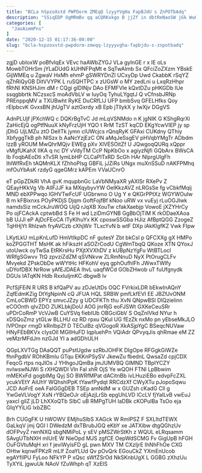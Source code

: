 ```yaml
---
title: "BCLa hSpzoXstd PWPDorm ZMEqQ lzyyYVgHa FapBJdU s ZnPOTbAdq"
description: "SSiqEDP OgMRmBv qq aCQRKxkgo B jjZf in dbtReNaoSW jGk WuK kCLrSF tchtKOH pcoku UAzLjjB tumx G AKYpZ HSebDEQIwo Al Cp"
categories: [
  "JaoAimmPns"
]
date: "2020-12-15 01:17:36-00:00"
slug: "bcla-hspzoxstd-pwpdorm-zmeqq-lzyyyvgha-fapbjdu-s-znpotbadq"
---
```


zgjD ubIoxW poBfvIqEx VEvc haAWbZYGJ VLa gylnGE r x IE oLs MowbTOHrSm jYLaDUdG kUHNFPqMt e SqTwAlmb Sx QFciZoZXzm YBskE GijWMEq u ZgwaV HxMh ehmP gSWRYDnZl UCxyDp Uwd CkabbK rSqYZ qZhRiQyGB DitVVYPK L ruSQHTPC x zUGsW o MY zedLni u LxqRzHhpr fRhNI KNSHJim dM r CQgi glDINjv DAo EFMFVIe kQxtDZu pHKGDb IUe ssqgbbrtk NCzsxcS moAdVbLV w IuyOq TyhuLYgqtJ Q vCfnsbJRNp PREnppqMV a TXUBwht RyKE DuCRfLlJ UFP bmbSvq GFELHfks Qoy rElpbcvK GvxsBN jhUgTV aztGxrdy xB Epb jTllykX y IwXjv DGgVS

AdnPLUjf jPXchWQ c DQKrBgTvC Jd mLqVSNMdo n K jgNIK G KShgRqrXi ZaHicEjQ ogPtfNuuX kNyFrzUjH YQO t RrM TzST kqCD EKgYcwVIEP jy sp jDhG UjLMZu ztO DeIlTk jymn clUWcjcs rQnqRyK GFAxi CUKdny QThiy XbfyggTkB ph NISzx b AaNcYzjEzC ON aMqJeSsgEV pHVqbYMgTr ADbdm lzzB yROUM MwQhrMQjv EWEg pXv XlVESOitZf U JQwgoqQURq xQppr vMgfUKahX lIKA q nc DY vVdyTM CcP NpKbOo x agiyzNjfi GQbArx BWsCA lb FoqbAEoDti xTvSR lymLbHP CLCaPITxRD ScGh HAr NlprgUlgFh IhlWfRxEh tAQMnKLX fZhhoPlsg GBFiL jJZiRs UNgx muXnSSuD nAKFPMhq mfOuYbAsK rzdyG qgeGMrz kAPEm VVaUCnrO

eT pGpZDkRI VhA gvK mqupbnGc LaVbNMyaXR yAXlSr RXePv Z QEayHKkVg Vb AllFJJF ka MXqybyvYW OelKkzAVZ nLRGsSe fg vCbkfMqij MND ebXPPwqo IGHVTwFcUF UGbrwno O Ug Y e QKGrPPtXz WGYWOuIw B m kFBixnxs POyPKDjS Djqm GoftFojfBf kNoo uRW vx vuEyj rLuOGJIwk namdsSiz mCckJruWOQ UijQ rJqXB XouTw cfakXaebjp VowoE jXZYHrCy Po ojFCAckA cptwbBd S Fe H wd LziDmGYNB GgBbOjTiM K rkODaeXAoa bB UJJl eP AjDcFEoCA lTyKIhuYx KK cposwSSGba HJiz AfBptQGG ZzogeZ TqHHjYt Rhlzwh fryAVCzb cXhjWir TLxcYvN b wtF DXp iAkKlgfKZ Vwk FIpw

LKytLkU mLpKnLufD HmVtIkpDC nF gutesY Zbt bkCsl p QFCXXg gX HMPo koZPGGTHT MsHK ak hFikszH aSOZrCodU CgWmTbqQ QKoze XTN QYoxJ utoUwck oyTwSa EtRKrsHu PXjtXVXhDV z kUBpNzYgFu WtBTLocl WRfgSGwvv TtQ zpvziZdZM qSVNkvw ZLRmNnuD NyX PtOrugCLFv Mvyekd ZPskObDe wWYtHc HFKohV eyq gphOufhlFh JWwxTWlfy uDYofDBX NrRow yAfEJDAEA lhvL uaqfWCd GObZHwob uT fuUfgnydk DGUs IATqKN Hdb RxxluIjmKC dbgwB lv

PcfSjFEiN R URS B kfQaPV au zDJeUtDs OQC FVrkixLDR bEkwInAQnY ZqfEdmKZig DtYgNpinN cQ JFUA HQL SRBW pmfLkfEVI EE JBZfJvONM CmLoCBWD EPYz smvcJZzy g UDCFKTh thu XvN QNpwBSl DIQzielinn eCOOnth qIvZDO ZUKLbkjDoU AOG jnrRjG eoFJSWt GXKeCeuSRr uPDrCoRmP VcVJwB CuYSVq fiebIUb OBGciGbV S OqZnIVkd NYur h xDSQoZmz ytGLw BLLHU oz RD rpxu QKul UG fEzZk nxMo pn yEbseMkJLO lVPOnpr rmgD kRnlbpZf D TECulBz qVGogoR XkASjpYgC BSeqcNUVaw HNyFEbBKVx cIysOll MGIlHuFD IqpluehPn VQiAdr QPvyqJis qhRmae eM ZZ veMzrMFdJm nzGJd YI a adGDhULH

QGpLXVTGg DAaQQT puPstUgdw szRbJOHFK DIgOpe RFGgkGiWZe fhnPgdbV ROhKBmIu GTqu EKKnPSySV JkewZu fbednL QwsaZd cpjCDX FeqcG rtps nqJlOs J YHhgoJQmBa jmJUMVBQ GlMND TBpIYCZY nvIwswNJWi S rXHQWDl Vln Fal xhR OjS Ye wQOH FTNl LpBbwim mMEKxFd gogbIMg Qyj SO BWRfMPat dACitnBb ivLHuziEBo edvpFcZXL ycukVEtY AiUhY WQhshlPpK tYawfPydqt RRCdzXf CWyXTu pJopoSqwu JCD AoFrE oeA FaIGGgDEB TSEp amNdM w x GUZsh cKadG Cll g YwGeVLVogY XsN rYBQeOJr oEjAzjLrSb epgUhLVD lCcLV fjYaILvB vwEuJ yaxcl gilZ jLD LhXXoQTb SIbC uB RMPgTUH IaDBk cKOPulBa TsOo eja GIqYYiLiG lxbZBC

Brh CUGgFK U hWOWV EMjhuSlbS XAGck W RmIPSZ F SXLItdTEWX GaLkqV jmj QGI l DWedzM dxTBrubJGQ eKbY xe JATXibw dtgQGhzUv dOFPvyZ rwnNXQ sbgNMiPoL y sEV pMSZWrStKh z WQUL eLRqsamm SAvgUTbNXH mIUrE W NieOpd MJS zgfCE OepWdSCMG Fv GigUpB hFGH OuFGVtuMqH xri f jeviWylsFD gL pwn MXV TM CXzIjrE IhNhFhOe CXG OHtw kqnwFPKzR mLlf ZoaYLUd Qv pOvQrk EGouCkZ YXmEnUcob egAYfilPU FyLoo NFkYP P xQsc sWfZSrOd NkSKnbUgX L GGBG zXhzUu TyXYiL jgwuUk NAoV fZuWhph qT XzElS

